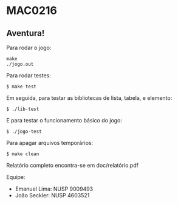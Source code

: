 # MAC0216

## Aventura!

Para rodar o jogo:

```
make
./jogo.out
```


Para rodar testes:

```
$ make test
```

Em seguida, para testar as bibliotecas de lista, tabela, e elemento:

```
$ ./lib-test
```

E para testar o funcionamento básico do jogo:

```
$ ./jogo-test
```



Para apagar arquivos temporários:

```
$ make clean
```


Relatório completo encontra-se em doc/relatório.pdf

Equipe: 
* Emanuel Lima:  NUSP 9009493
* João Seckler:  NUSP 4603521
